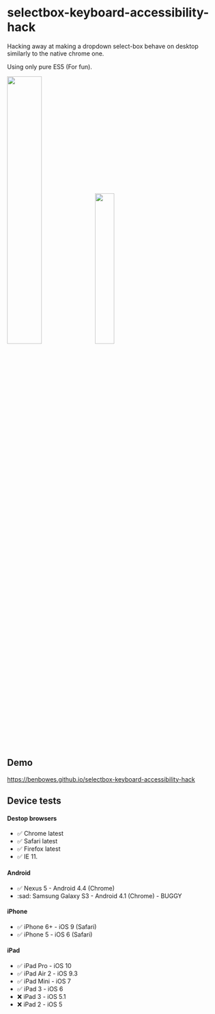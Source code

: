 # selectbox-keyboard-accessibility-hack

Hacking away at making a dropdown select-box behave on desktop similarly to the native chrome one.

Using only pure ES5 (For fun).

<img src="https://media1.giphy.com/media/401CMO1Du5cju/giphy.gif" width="40%" /> <img src="https://media1.giphy.com/media/D4aqbOMrQnHxK/giphy.gif" width="30%" />

## Demo
https://benbowes.github.io/selectbox-keyboard-accessibility-hack

## Device tests

#### Destop browsers
- :white_check_mark: Chrome latest
- :white_check_mark: Safari latest
- :white_check_mark: Firefox latest
- :white_check_mark: IE 11.
  
#### Android
- :white_check_mark: Nexus 5 - Android 4.4 (Chrome)
- :sad: Samsung Galaxy S3 - Android 4.1 (Chrome) - BUGGY

#### iPhone
- :white_check_mark: iPhone 6+ - iOS 9 (Safari)
- :white_check_mark: iPhone 5 - iOS 6 (Safari)

#### iPad
- :white_check_mark: iPad Pro - iOS 10
- :white_check_mark: iPad Air 2 - iOS 9.3
- :white_check_mark: iPad Mini - iOS 7
- :white_check_mark: iPad 3 - iOS 6
- :x: iPad 3 - iOS 5.1
- :x: iPad 2 - iOS 5 
